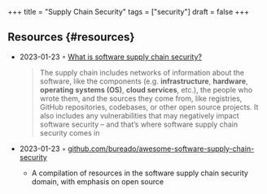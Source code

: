 +++
title = "Supply Chain Security"
tags = ["security"]
draft = false
+++

## Resources {#resources}

-   2023-01-23 ◦ [What is software supply chain security?](https://www.redhat.com/en/topics/security/what-is-software-supply-chain-security)

    > The supply chain includes networks of information about the software, like the components (e.g. **infrastructure**, **hardware**, **operating systems (OS)**, **cloud services**, etc.), the people who wrote them, and the sources they come from, like registries, GitHub repositories, codebases, or other open source projects. It also includes any vulnerabilities that may negatively impact software security – and that’s where software supply chain security comes in
-   2023-01-23 ◦ [github.com/bureado/awesome-software-supply-chain-security](https://github.com/bureado/awesome-software-supply-chain-security)
    -   A compilation of resources in the software supply chain security domain, with emphasis on open source
